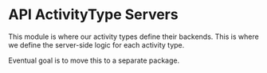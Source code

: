 # API ActivityType Servers
This module is where our activity types define their backends. This is where we define the server-side logic for each activity type.

Eventual goal is to move this to a separate package.